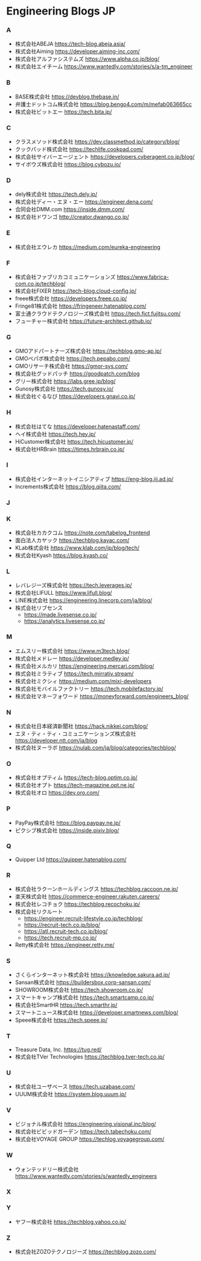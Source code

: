 # Engineering Blogs JP

### A

* 株式会社ABEJA https://tech-blog.abeja.asia/
* 株式会社Aiming https://developer.aiming-inc.com/
* 株式会社アルファシステムズ https://www.alpha.co.jp/blog/
* 株式会社エイチーム https://www.wantedly.com/stories/s/a-tm_engineer

### B

* BASE株式会社 https://devblog.thebase.in/
* 弁護士ドットコム株式会社 https://blog.bengo4.com/m/mefab063665cc
* 株式会社ビットエー https://tech.bita.jp/

### C

* クラスメソッド株式会社 https://dev.classmethod.jp/category/blog/
* クックパッド株式会社 https://techlife.cookpad.com/
* 株式会社サイバーエージェント https://developers.cyberagent.co.jp/blog/
* サイボウズ株式会社 https://blog.cybozu.io/

### D

* dely株式会社 https://tech.dely.jp/
* 株式会社ディー・エヌ・エー https://engineer.dena.com/
* 合同会社DMM.com https://inside.dmm.com/
* 株式会社ドワンゴ http://creator.dwango.co.jp/

### E

* 株式会社エウレカ https://medium.com/eureka-engineering

### F

* 株式会社ファブリカコミュニケーションズ https://www.fabrica-com.co.jp/techblog/
* 株式会社FIXER https://tech-blog.cloud-config.jp/
* freee株式会社 https://developers.freee.co.jp/
* Fringe81株式会社 https://fringeneer.hatenablog.com/
* 富士通クラウドテクノロジーズ株式会社 https://tech.fjct.fujitsu.com/
* フューチャー株式会社 https://future-architect.github.io/

### G

* GMOアドパートナーズ株式会社 https://techblog.gmo-ap.jp/
* GMOペパボ株式会社 https://tech.pepabo.com/
* GMOリサーチ株式会社 https://gmor-sys.com/
* 株式会社グッドパッチ https://goodpatch.com/blog
* グリー株式会社 https://labs.gree.jp/blog/
* Gunosy株式会社 https://tech.gunosy.io/
* 株式会社ぐるなび https://developers.gnavi.co.jp/

### H

* 株式会社はてな https://developer.hatenastaff.com/
* ヘイ株式会社 https://tech.hey.jp/
* HiCustomer株式会社 https://tech.hicustomer.jp/
* 株式会社HRBrain https://times.hrbrain.co.jp/

### I

* 株式会社インターネットイニシアティブ https://eng-blog.iij.ad.jp/
* Increments株式会社 https://blog.qiita.com/

### J

### K

* 株式会社カカクコム https://note.com/tabelog_frontend
* 面白法人カヤック https://techblog.kayac.com/
* KLab株式会社 https://www.klab.com/jp/blog/tech/
* 株式会社Kyash https://blog.kyash.co/

### L

* レバレジーズ株式会社 https://tech.leverages.jp/
* 株式会社LIFULL https://www.lifull.blog/
* LINE株式会社 https://engineering.linecorp.com/ja/blog/
* 株式会社リブセンス
    + https://made.livesense.co.jp/
    + https://analytics.livesense.co.jp/

### M

* エムスリー株式会社 https://www.m3tech.blog/
* 株式会社メドレー https://developer.medley.jp/
* 株式会社メルカリ https://engineering.mercari.com/blog/
* 株式会社ミラティブ https://tech.mirrativ.stream/
* 株式会社ミクシィ https://medium.com/mixi-developers
* 株式会社モバイルファクトリー https://tech.mobilefactory.jp/
* 株式会社マネーフォワード https://moneyforward.com/engineers_blog/

### N

* 株式会社日本経済新聞社 https://hack.nikkei.com/blog/
* エヌ・ティ・ティ・コミュニケーションズ株式会社 https://developer.ntt.com/ja/blog
* 株式会社ヌーラボ https://nulab.com/ja/blog/categories/techblog/

### O

* 株式会社オプティム https://tech-blog.optim.co.jp/
* 株式会社オプト https://tech-magazine.opt.ne.jp/
* 株式会社オロ https://dev.oro.com/

### P

* PayPay株式会社 https://blog.paypay.ne.jp/
* ピクシブ株式会社 https://inside.pixiv.blog/

### Q

* Quipper Ltd https://quipper.hatenablog.com/

### R

* 株式会社ラクーンホールディングス https://techblog.raccoon.ne.jp/
* 楽天株式会社 https://commerce-engineer.rakuten.careers/
* 株式会社レコチョク https://techblog.recochoku.jp/
* 株式会社リクルート
    + https://engineer.recruit-lifestyle.co.jp/techblog/
    + https://recruit-tech.co.jp/blog/
    + https://atl.recruit-tech.co.jp/blog/
    + https://tech.recruit-mp.co.jp/
* Retty株式会社 https://engineer.retty.me/

### S

* さくらインターネット株式会社 https://knowledge.sakura.ad.jp/
* Sansan株式会社 https://buildersbox.corp-sansan.com/
* SHOWROOM株式会社 https://tech.showroom.co.jp/
* スマートキャンプ株式会社 https://tech.smartcamp.co.jp/
* 株式会社SmartHR https://tech.smarthr.jp/
* スマートニュース株式会社 https://developer.smartnews.com/blog/
* Speee株式会社 https://tech.speee.jp/

### T

* Treasure Data, Inc. https://tug.red/
* 株式会社TVer Technologies https://techblog.tver-tech.co.jp/

### U

* 株式会社ユーザベース https://tech.uzabase.com/
* UUUM株式会社 https://system.blog.uuum.jp/

### V

* ビジョナル株式会社 https://engineering.visional.inc/blog/
* 株式会社ビビッドガーデン https://tech.tabechoku.com/
* 株式会社VOYAGE GROUP https://techlog.voyagegroup.com/

### W

* ウォンテッドリー株式会社 https://www.wantedly.com/stories/s/wantedly_engineers

### X

### Y

* ヤフー株式会社 https://techblog.yahoo.co.jp/

### Z

* 株式会社ZOZOテクノロジーズ https://techblog.zozo.com/
